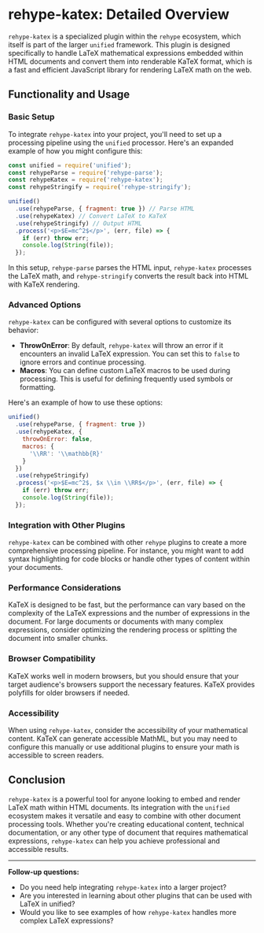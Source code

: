 # rehype-katex: Detailed Overview

`rehype-katex` is a specialized plugin within the `rehype` ecosystem, which itself is part of the larger `unified` framework. This plugin is designed specifically to handle LaTeX mathematical expressions embedded within HTML documents and convert them into renderable KaTeX format, which is a fast and efficient JavaScript library for rendering LaTeX math on the web.

## Functionality and Usage

### Basic Setup

To integrate `rehype-katex` into your project, you'll need to set up a processing pipeline using the `unified` processor. Here's an expanded example of how you might configure this:

```javascript
const unified = require('unified');
const rehypeParse = require('rehype-parse');
const rehypeKatex = require('rehype-katex');
const rehypeStringify = require('rehype-stringify');

unified()
  .use(rehypeParse, { fragment: true }) // Parse HTML
  .use(rehypeKatex) // Convert LaTeX to KaTeX
  .use(rehypeStringify) // Output HTML
  .process('<p>$E=mc^2$</p>', (err, file) => {
    if (err) throw err;
    console.log(String(file));
  });
```

In this setup, `rehype-parse` parses the HTML input, `rehype-katex` processes the LaTeX math, and `rehype-stringify` converts the result back into HTML with KaTeX rendering.

### Advanced Options

`rehype-katex` can be configured with several options to customize its behavior:

- **ThrowOnError**: By default, `rehype-katex` will throw an error if it encounters an invalid LaTeX expression. You can set this to `false` to ignore errors and continue processing.
- **Macros**: You can define custom LaTeX macros to be used during processing. This is useful for defining frequently used symbols or formatting.

Here's an example of how to use these options:

```javascript
unified()
  .use(rehypeParse, { fragment: true })
  .use(rehypeKatex, {
    throwOnError: false,
    macros: {
      '\\RR': '\\mathbb{R}'
    }
  })
  .use(rehypeStringify)
  .process('<p>$E=mc^2$, $x \\in \\RR$</p>', (err, file) => {
    if (err) throw err;
    console.log(String(file));
  });
```

### Integration with Other Plugins

`rehype-katex` can be combined with other `rehype` plugins to create a more comprehensive processing pipeline. For instance, you might want to add syntax highlighting for code blocks or handle other types of content within your documents.

### Performance Considerations

KaTeX is designed to be fast, but the performance can vary based on the complexity of the LaTeX expressions and the number of expressions in the document. For large documents or documents with many complex expressions, consider optimizing the rendering process or splitting the document into smaller chunks.

### Browser Compatibility

KaTeX works well in modern browsers, but you should ensure that your target audience's browsers support the necessary features. KaTeX provides polyfills for older browsers if needed.

### Accessibility

When using `rehype-katex`, consider the accessibility of your mathematical content. KaTeX can generate accessible MathML, but you may need to configure this manually or use additional plugins to ensure your math is accessible to screen readers.

## Conclusion

`rehype-katex` is a powerful tool for anyone looking to embed and render LaTeX math within HTML documents. Its integration with the `unified` ecosystem makes it versatile and easy to combine with other document processing tools. Whether you're creating educational content, technical documentation, or any other type of document that requires mathematical expressions, `rehype-katex` can help you achieve professional and accessible results.

---

**Follow-up questions:**

- Do you need help integrating `rehype-katex` into a larger project?
- Are you interested in learning about other plugins that can be used with LaTeX in unified?
- Would you like to see examples of how `rehype-katex` handles more complex LaTeX expressions?

